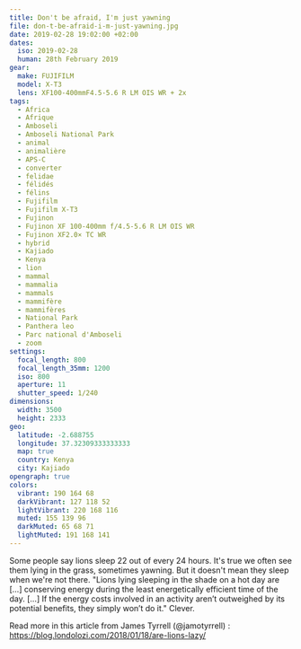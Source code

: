 ```yaml
---
title: Don't be afraid, I'm just yawning
file: don-t-be-afraid-i-m-just-yawning.jpg
date: 2019-02-28 19:02:00 +02:00
dates:
  iso: 2019-02-28
  human: 28th February 2019
gear:
  make: FUJIFILM
  model: X-T3
  lens: XF100-400mmF4.5-5.6 R LM OIS WR + 2x
tags:
  - Africa
  - Afrique
  - Amboseli
  - Amboseli National Park
  - animal
  - animalière
  - APS-C
  - converter
  - felidae
  - félidés
  - félins
  - Fujifilm
  - Fujifilm X-T3
  - Fujinon
  - Fujinon XF 100-400mm f/4.5-5.6 R LM OIS WR
  - Fujinon XF2.0× TC WR
  - hybrid
  - Kajiado
  - Kenya
  - lion
  - mammal
  - mammalia
  - mammals
  - mammifère
  - mammifères
  - National Park
  - Panthera leo
  - Parc national d'Amboseli
  - zoom
settings:
  focal_length: 800
  focal_length_35mm: 1200
  iso: 800
  aperture: 11
  shutter_speed: 1/240
dimensions:
  width: 3500
  height: 2333
geo:
  latitude: -2.688755
  longitude: 37.32309333333333
  map: true
  country: Kenya
  city: Kajiado
opengraph: true
colors:
  vibrant: 190 164 68
  darkVibrant: 127 118 52
  lightVibrant: 220 168 116
  muted: 155 139 96
  darkMuted: 65 68 71
  lightMuted: 191 168 141
---
```


Some people say lions sleep 22 out of every 24 hours. It's true we often see them lying in the grass, sometimes yawning. But it doesn't mean they sleep when we're not there.  "Lions lying sleeping in the shade on a hot day are […] conserving energy during the least energetically efficient time of the day. […] If the energy costs involved in an activity aren’t outweighed by its potential benefits, they simply won’t do it."  Clever. 

Read more in this article from James Tyrrell (@jamotyrrell) : https://blog.londolozi.com/2018/01/18/are-lions-lazy/
